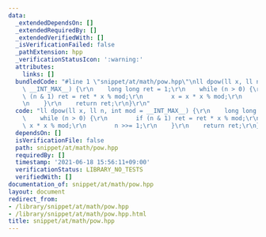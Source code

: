 ```yaml
---
data:
  _extendedDependsOn: []
  _extendedRequiredBy: []
  _extendedVerifiedWith: []
  _isVerificationFailed: false
  _pathExtension: hpp
  _verificationStatusIcon: ':warning:'
  attributes:
    links: []
  bundledCode: "#line 1 \"snippet/at/math/pow.hpp\"\nll dpow(ll x, ll n, int mod =\
    \ __INT_MAX__) {\r\n    long long ret = 1;\r\n    while (n > 0) {\r\n        if\
    \ (n & 1) ret = ret * x % mod;\r\n        x = x * x % mod;\r\n        n >>= 1;\r\
    \n    }\r\n    return ret;\r\n}\r\n"
  code: "ll dpow(ll x, ll n, int mod = __INT_MAX__) {\r\n    long long ret = 1;\r\n\
    \    while (n > 0) {\r\n        if (n & 1) ret = ret * x % mod;\r\n        x =\
    \ x * x % mod;\r\n        n >>= 1;\r\n    }\r\n    return ret;\r\n}\r\n"
  dependsOn: []
  isVerificationFile: false
  path: snippet/at/math/pow.hpp
  requiredBy: []
  timestamp: '2021-06-18 15:56:11+09:00'
  verificationStatus: LIBRARY_NO_TESTS
  verifiedWith: []
documentation_of: snippet/at/math/pow.hpp
layout: document
redirect_from:
- /library/snippet/at/math/pow.hpp
- /library/snippet/at/math/pow.hpp.html
title: snippet/at/math/pow.hpp
---
```

